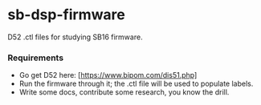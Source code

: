 # sb-dsp-firmware
D52 .ctl files for studying SB16 firmware.

### Requirements
- Go get D52 here: [https://www.bipom.com/dis51.php]
- Run the firmware through it; the .ctl file will be used to populate labels.
- Write some docs, contribute some research, you know the drill.

